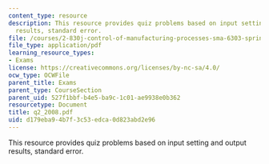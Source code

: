 ```yaml
---
content_type: resource
description: This resource provides quiz problems based on input setting and output
  results, standard error.
file: /courses/2-830j-control-of-manufacturing-processes-sma-6303-spring-2008/d179eba94b7f3c53edca0d823abd2e96_q2_2008.pdf
file_type: application/pdf
learning_resource_types:
- Exams
license: https://creativecommons.org/licenses/by-nc-sa/4.0/
ocw_type: OCWFile
parent_title: Exams
parent_type: CourseSection
parent_uid: 527f1bbf-b4e5-ba9c-1c01-ae9938e0b362
resourcetype: Document
title: q2_2008.pdf
uid: d179eba9-4b7f-3c53-edca-0d823abd2e96
---
```

This resource provides quiz problems based on input setting and output results, standard error.